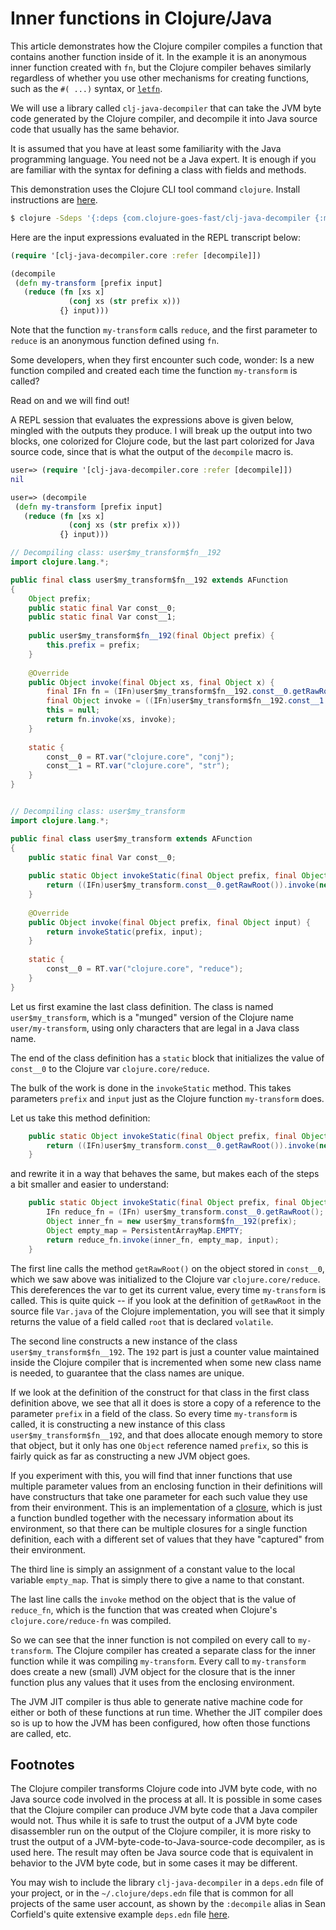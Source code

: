 # Inner functions in Clojure/Java

This article demonstrates how the Clojure compiler compiles a function
that contains another function inside of it.  In the example it is an
anonymous inner function created with `fn`, but the Clojure compiler
behaves similarly regardless of whether you use other mechanisms for
creating functions, such as the `#( ...)` syntax,
or [`letfn`](https://clojuredocs.org/clojure.core/letfn).

We will use a library called `clj-java-decompiler` that can take the
JVM byte code generated by the Clojure compiler, and decompile it into
Java source code that usually has the same behavior.

It is assumed that you have at least some familiarity with the Java
programming language.  You need not be a Java expert.  It is enough if
you are familiar with the syntax for defining a class with fields and
methods.

This demonstration uses the Clojure CLI tool command `clojure`.
Install instructions
are [here](https://clojure.org/guides/getting_started).

```bash
$ clojure -Sdeps '{:deps {com.clojure-goes-fast/clj-java-decompiler {:mvn/version "0.3.0"}}}'
```

Here are the input expressions evaluated in the REPL transcript below:

```clojure
(require '[clj-java-decompiler.core :refer [decompile]])

(decompile
 (defn my-transform [prefix input]
   (reduce (fn [xs x]
             (conj xs (str prefix x)))
           {} input)))
```

Note that the function `my-transform` calls `reduce`, and the first
parameter to `reduce` is an anonymous function defined using `fn`.

Some developers, when they first encounter such code, wonder: Is a new
function compiled and created each time the function `my-transform` is
called?

Read on and we will find out!

A REPL session that evaluates the expressions above is given below,
mingled with the outputs they produce.  I will break up the output
into two blocks, one colorized for Clojure code, but the last part
colorized for Java source code, since that is what the output of the
`decompile` macro is.

```clojure
user=> (require '[clj-java-decompiler.core :refer [decompile]])
nil

user=> (decompile
 (defn my-transform [prefix input]
   (reduce (fn [xs x]
             (conj xs (str prefix x)))
           {} input)))
```

```java
// Decompiling class: user$my_transform$fn__192
import clojure.lang.*;

public final class user$my_transform$fn__192 extends AFunction
{
    Object prefix;
    public static final Var const__0;
    public static final Var const__1;
    
    public user$my_transform$fn__192(final Object prefix) {
        this.prefix = prefix;
    }
    
    @Override
    public Object invoke(final Object xs, final Object x) {
        final IFn fn = (IFn)user$my_transform$fn__192.const__0.getRawRoot();
        final Object invoke = ((IFn)user$my_transform$fn__192.const__1.getRawRoot()).invoke(this.prefix, x);
        this = null;
        return fn.invoke(xs, invoke);
    }
    
    static {
        const__0 = RT.var("clojure.core", "conj");
        const__1 = RT.var("clojure.core", "str");
    }
}


// Decompiling class: user$my_transform
import clojure.lang.*;

public final class user$my_transform extends AFunction
{
    public static final Var const__0;
    
    public static Object invokeStatic(final Object prefix, final Object input) {
        return ((IFn)user$my_transform.const__0.getRawRoot()).invoke(new user$my_transform$fn__192(prefix), PersistentArrayMap.EMPTY, input);
    }
    
    @Override
    public Object invoke(final Object prefix, final Object input) {
        return invokeStatic(prefix, input);
    }
    
    static {
        const__0 = RT.var("clojure.core", "reduce");
    }
}
```

Let us first examine the last class definition.  The class is named
`user$my_transform`, which is a "munged" version of the Clojure name
`user/my-transform`, using only characters that are legal in a Java
class name.

The end of the class definition has a `static` block that initializes
the value of `const__0` to the Clojure var `clojure.core/reduce`.

The bulk of the work is done in the `invokeStatic` method.  This takes
parameters `prefix` and `input` just as the Clojure function
`my-transform` does.

Let us take this method definition:

```java
    public static Object invokeStatic(final Object prefix, final Object input) {
        return ((IFn)user$my_transform.const__0.getRawRoot()).invoke(new user$my_transform$fn__192(prefix), PersistentArrayMap.EMPTY, input);
    }
```

and rewrite it in a way that behaves the same, but makes each of the
steps a bit smaller and easier to understand:

```java
    public static Object invokeStatic(final Object prefix, final Object input) {
        IFn reduce_fn = (IFn) user$my_transform.const__0.getRawRoot();
        Object inner_fn = new user$my_transform$fn__192(prefix);
        Object empty_map = PersistentArrayMap.EMPTY;
        return reduce_fn.invoke(inner_fn, empty_map, input);
    }
```

The first line calls the method `getRawRoot()` on the object stored in
`const__0`, which we saw above was initialized to the Clojure var
`clojure.core/reduce`.  This dereferences the var to get its current
value, every time `my-transform` is called.  This is quite quick -- if
you look at the definition of `getRawRoot` in the source file
`Var.java` of the Clojure implementation, you will see that it simply
returns the value of a field called `root` that is declared
`volatile`.

The second line constructs a new instance of the class
`user$my_transform$fn__192`.  The `192` part is just a counter value
maintained inside the Clojure compiler that is incremented when some
new class name is needed, to guarantee that the class names are
unique.

If we look at the definition of the construct for that class in the
first class definition above, we see that all it does is store a copy
of a reference to the parameter `prefix` in a field of the class.  So
every time `my-transform` is called, it is constructing a new instance
of this class `user$my_transform$fn__192`, and that does allocate
enough memory to store that object, but it only has one `Object`
reference named `prefix`, so this is fairly quick as far as
constructing a new JVM object goes.

If you experiment with this, you will find that inner functions that
use multiple parameter values from an enclosing function in their
definitions will have constructurs that take one parameter for each
such value they use from their environment.  This is an implementation
of
a [closure](https://en.wikipedia.org/wiki/Closure_(computer_programming)),
which is just a function bundled together with the necessary
information about its environment, so that there can be multiple
closures for a single function definition, each with a different set
of values that they have "captured" from their environment.

The third line is simply an assignment of a constant value to the
local variable `empty_map`.  That is simply there to give a name to
that constant.

The last line calls the `invoke` method on the object that is the
value of `reduce_fn`, which is the function that was created when
Clojure's `clojure.core/reduce-fn` was compiled.

So we can see that the inner function is not compiled on every call to
`my-transform`.  The Clojure compiler has created a separate class for
the inner function while it was compiling `my-transform`.  Every call
to `my-transform` does create a new (small) JVM object for the closure
that is the inner function plus any values that it uses from the
enclosing environment.

The JVM JIT compiler is thus able to generate native machine code for
either or both of these functions at run time.  Whether the JIT
compiler does so is up to how the JVM has been configured, how often
those functions are called, etc.


## Footnotes

The Clojure compiler transforms Clojure code into JVM byte code, with
no Java source code involved in the process at all.  It is possible in
some cases that the Clojure compiler can produce JVM byte code that a
Java compiler would not.  Thus while it is safe to trust the output of
a JVM byte code disassembler run on the output of the Clojure
compiler, it is more risky to trust the output of a
JVM-byte-code-to-Java-source-code decompiler, as is used here.  The
result may often be Java source code that is equivalent in behavior to
the JVM byte code, but in some cases it may be different.

You may wish to include the library `clj-java-decompiler` in a
`deps.edn` file of your project, or in the `~/.clojure/deps.edn` file
that is common for all projects of the same user account, as shown by
the `:decompile` alias in Sean Corfield's quite extensive example
`deps.edn`
file [here](https://github.com/seancorfield/dot-clojure/blob/develop/deps.edn).
